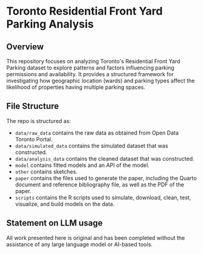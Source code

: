 # Toronto Residential Front Yard Parking Analysis

## Overview

This repository focuses on analyzing Toronto's Residential Front Yard Parking dataset to explore patterns and factors influencing parking permissions and availability. It provides a structured framework for investigating how geographic location (wards) and parking types affect the likelihood of properties having multiple parking spaces.

## File Structure

The repo is structured as:

-   `data/raw_data` contains the raw data as obtained from Open Data Toronto Portal.
-   `data/simulated_data` contains the simulated dataset that was constructed. 
-   `data/analysis_data` contains the cleaned dataset that was constructed.
-   `model` contains fitted models and an API of the model. 
-   `other` contains sketches.
-   `paper` contains the files used to generate the paper, including the Quarto document and reference bibliography file, as well as the PDF of the paper.
-   `scripts` contains the R scripts used to simulate, download, clean, test, visualize, and build models on the data.


## Statement on LLM usage

All work presented here is original and has been completed without the assistance of any large language model or AI-based tools.
